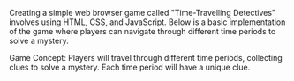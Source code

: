Creating a simple web browser game called "Time-Travelling Detectives" involves using HTML, CSS, and JavaScript. Below is a basic implementation of the game where players can navigate through different time periods to solve a mystery.

Game Concept:
Players will travel through different time periods, collecting clues to solve a mystery. Each time period will have a unique clue.
